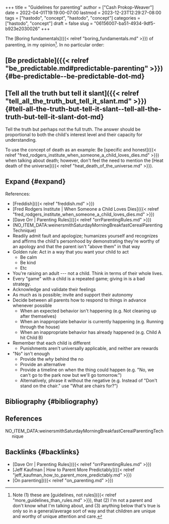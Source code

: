 +++
title = "Guidelines for parenting"
author = ["Cash Prokop-Weaver"]
date = 2022-04-01T19:19:00-07:00
lastmod = 2023-12-23T12:29:27-08:00
tags = ["hastodo", "concept", "hastodo", "concept"]
categories = ["hastodo", "concept"]
draft = false
slug = "06156007-ba51-4934-9df5-b923e2030026"
+++

The [Boring fundamentals]({{< relref "boring_fundamentals.md" >}}) of parenting, in my opinion[^fn:1]. In no particular order:


## [Be predictable]({{< relref "be_predictable.md#predictable-parenting" >}}) {#be-predictable--be-predictable-dot-md}


## [Tell all the truth but tell it slant]({{< relref "tell_all_the_truth_but_tell_it_slant.md" >}}) {#tell-all-the-truth-but-tell-it-slant--tell-all-the-truth-but-tell-it-slant-dot-md}

Tell the truth but perhaps not the full truth. The answer should be proportional to both the child's interest level and their capacity for understanding.

To use the concept of death as an example: Be [specific and honest]({{< relref "fred_rodgers_institute_when_someone_a_child_loves_dies.md" >}}) when talking about death; however, don't feel the need to mention the [Heat death of the universe]({{< relref "heat_death_of_the_universe.md" >}}).


## Expand {#expand}

References:

-   [Freddish]({{< relref "freddish.md" >}})
-   [Fred Rodgers Institute | When Someone a Child Loves Dies]({{< relref "fred_rodgers_institute_when_someone_a_child_loves_dies.md" >}})
-   [Dave Orr | Parenting Rules]({{< relref "orrParentingRules.md" >}})
-   (NO_ITEM_DATA:weinersmithSaturdayMorningBreakfastCerealParentingTechnique)
-   Readily admit fault and apologize; humanizes yourself and recognizes and affirms the child's personhood by demonstrating they're worthy of an apology and that the parent isn't "above them" in that way
-   Golden rule: Act in a way that you want your child to act
    -   Be calm
    -   Be kind
    -   Etc
-   You're raising an adult --- not a child. Think in terms of their whole lives.
-   Every "game" with a child is a repeated game; giving in is a bad strategy.
-   Acknowledge and validate their feelings
-   As much as is possible; invite and support their autonomy
-   Decide between all parents how to respond to things in advance whenever possible
    -   When an expected behavior isn't happening (e.g. Not cleaning up after themselves)
    -   When an inappropriate behavior is currently happening (e.g. Running through the house)
    -   When an inappropriate behavior has already happened (e.g. Child A hit Child B)
-   Remember that each child is different
    -   Punishments aren't universally applicable, and neither are rewards
-   "No" isn't enough
    -   Provide the _why_ behind the no
    -   Provide an alternative
    -   Provide a timeline on when the thing could happen (e.g. "No, we can't go to the park now but we'll go tomorrow.")
    -   Alternatively, phrase it without the negative (e.g. Instead of "Don't stand on the chair." use "What are chairs for?")


## Bibliography {#bibliography}

## References

<style>.csl-entry{text-indent: -1.5em; margin-left: 1.5em;}</style><div class="csl-bib-body">
  <div class="csl-entry">NO_ITEM_DATA:weinersmithSaturdayMorningBreakfastCerealParentingTechnique</div>
</div>



## Backlinks {#backlinks}

-   [Dave Orr | Parenting Rules]({{< relref "orrParentingRules.md" >}})
-   [Jeff Kaufman | How to Parent More Predictably]({{< relref "jeff_kaufman_how_to_parent_more_predictably.md" >}})
-   [On parenting]({{< relref "on_parenting.md" >}})

[^fn:1]: Note (1) these are [guidelines, not rules]({{< relref "more_guidelines_than_rules.md" >}}), that (2) I'm not a parent and don't know what I'm talking about, and (3) anything below that's true is only so in a general/average sort of way and that children are unique and worthy of unique attention and care.